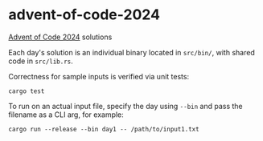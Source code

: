 # advent-of-code-2024

[Advent of Code 2024](https://adventofcode.com/2024) solutions

Each day's solution is an individual binary located in `src/bin/`, with shared code in `src/lib.rs`.

Correctness for sample inputs is verified via unit tests:
```shell
cargo test
```

To run on an actual input file, specify the day using `--bin` and pass the filename as a CLI arg, for example:
```shell
cargo run --release --bin day1 -- /path/to/input1.txt
```

